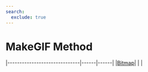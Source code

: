 ```yaml
---
search:
  exclude: true
---
```


<h1 class="heading"><span class="name">MakeGIF Method</span></h1>

|------------------------------|------|------|
|[Bitmap](../objects/bitmap.md)|&nbsp;|&nbsp;|
